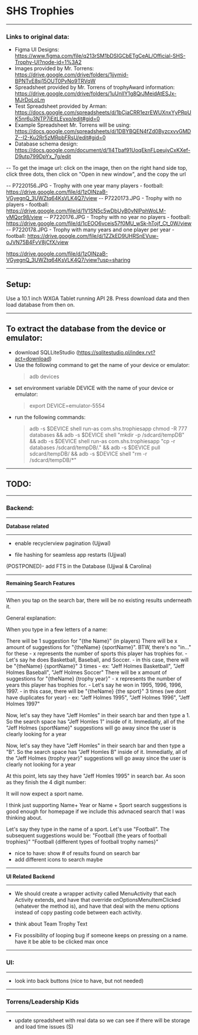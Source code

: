 # SHS Trophies 
___________________________________________________
### Links to original data:
- Figma UI Designs: https://www.figma.com/file/q213rSM1bDSIGCbETgCeAL/Official-SHS-Trophy-UI?node-id=1%3A2
- Images provided by Mr. Torrens: https://drive.google.com/drive/folders/1jjymid-BPNTvE8sj15OUT0PvNo9TRVqW
- Spreadsheet provided by Mr. Torrens of trophyAward information: https://drive.google.com/drive/folders/1uUnlIY1g8QrJMeidAtESJx-MJrDoLoLm
- Test Spreadsheet provided by Arman: https://docs.google.com/spreadsheets/d/1bCjaCRR1ezrEWUXnxYyPRpUK5nr6u3NTP7iEitLEyxo/edit#gid=0
- Example Spreadsheet Mr. Torrens will be using: https://docs.google.com/spreadsheets/d/1DBYBQEN4fZd0ByzcxvvGMDZ--I2-Ku2Rr5zMRpbFRsU/edit#gid=0
- Database schema design: https://docs.google.com/document/d/1I4Tbaf91UoqEknFLpeujyCxKXef-D9utp799DpYx_7g/edit

-- To get the image url: click on the image, then on the right hand side top, click three dots, then click on "Open in new window", and the copy the url


-- P7220156.JPG - Trophy with one year many players - football: https://drive.google.com/file/d/1zOlNzaB-VGyegnQ_3UWZtq64KsVLK4Q7/view
-- P7220173.JPG - Trophy with no players - football:  https://drive.google.com/file/d/1V1SN5c5wDbUyB0yNlPphWoLM-yMQor98/view
-- P7220176.JPG - Trophy with no year no players - football: https://drive.google.com/file/d/1cEOO6vceis57f0MU_wSk-hTojf_Ct_0W/view
-- P7220178.JPG - Trophy with many years and one player per year - football: https://drive.google.com/file/d/1ZZkED9UHRSnEVuw-oJVN75B4FvV8jCfX/view

https://drive.google.com/file/d/1zOlNzaB-VGyegnQ_3UWZtq64KsVLK4Q7/view?usp=sharing

___________________________________________________
## Setup:

Use a 10.1 inch WXGA Tablet running API 28. Press download data and then load database from then on.
___________________________________________________

## To extract the database from the device or emulator:

* download SQLLiteStudio (https://sqlitestudio.pl/index.rvt?act=download)
* Use the following command to get the name of your device or emulator:
    > adb devices
* set environment variable DEVICE with the name of your device or emulator:
    > export DEVICE=emulator-5554
* run the following commands:
    > adb -s $DEVICE shell run-as com.shs.trophiesapp chmod -R 777 databases &&
        adb -s $DEVICE shell "mkdir -p /sdcard/tempDB" && 
        adb -s $DEVICE shell run-as com.shs.trophiesapp "cp -r databases /sdcard/tempDB/." && 
        adb -s $DEVICE pull sdcard/tempDB/ && 
        adb -s $DEVICE shell "rm -r /sdcard/tempDB/*"

___________________________________________________

## TODO:
___________________________________________________

### Backend:
___________________________________________________
**Database related**
___________________________________________________

- enable recyclerview pagination (Ujjwal)
  
- file hashing for seamless app restarts (Ujjwal)

(POSTPONED)- add FTS in the Database (Ujjwal & Carolina)
___________________________________________________
**Remaining Search Features**
___________________________________________________


When you tap on the search bar, there will be no existing results underneath it. 

General explanation:

When you type in a few letters of a name:

There will be 1 suggestion for "{the Name}" (in players)
There will be x amount of suggestions for "{theName} {sportName}". BTW, there's no "in..." for these
    - x represents the number of sports this player has trophies for. 
    - Let's say he does Basketball, Baseball, and Soccer.
    - in this case, there will be "{theName} {sportName}" 3 times 
    - ex: "Jeff Holmes Basketball", "Jeff Holmes Baseball", "Jeff Holmes Soccer"
There will be x amount of suggestions for "{theName} {trophy year}"
    - x represents the number of years this player has trophies for. 
    - Let's say he won in 1995, 1996, 1996, 1997.
    - in this case, there will be "{theName} {the sport}" 3 times  (we dont have duplicates for year) 
    - ex: "Jeff Holmes 1995", "Jeff Holmes 1996", "Jeff Holmes 1997"
    
    
Now, let's say they have "Jeff Homles" in their search bar and then type a 1. 
So the search space has  "Jeff Homles 1" inside of it.
Immediatly, all of the "Jeff Holmes {sportName}" suggestions will go away since the user is clearly looking for a year

Now, let's say they have "Jeff Homles" in their search bar and then type a "B". 
So the search space has  "Jeff Homles B" inside of it.
Immediatly, all of the "Jeff Holmes {trophy year}" suggestions will go away since the user is clearly not looking for a year

At this point, lets say they have "Jeff Homles 1995" in search bar.
As soon as they finish the 4 digit number:

It will now expect a sport name.

I think just supporting Name+ Year or Name + Sport search suggestions is good enough for homepage if we include this advnaced search that I was thinking about.


Let's say they type in the name of a sport. Let's use "Football". The subsequent suggestions would be:
"Football {the years of football trophies}"
"Football {different types of football trophy names}"


- nice to have: show # of results found on search bar
- add different icons to search maybe






___________________________________________________
**UI Related Backend**
___________________________________________________

- We should create a wrapper activity called MenuActivity that each Activity extends, and have that override onOptionsMenuItemClicked (whatever the method is), and have that deal with the menu options instead of copy pasting code between each activity.

- think about Team Trophy Text

- Fix possibility of looping bug if someone keeps on pressing on a name. have it be able to be clicked max once


___________________________________________________
### UI:
___________________________________________________

  
  - look into back buttons (nice to have, but not needed)
    
  

___________________________________________________
### Torrens/Leadership Kids
___________________________________________________

- update spreadsheet with real data so we can see if there will be storage and load time issues (S)
